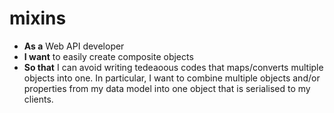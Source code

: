# mixins

* **As a** Web API developer
* **I want** to easily create composite objects
* **So that** I can avoid writing tedeaoous codes that maps/converts multiple objects into one.
In particular, I want to combine multiple objects and/or properties from my data model into one object that is serialised to my clients.
